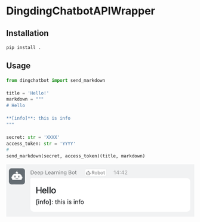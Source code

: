 # DingdingChatbotAPIWrapper

## Installation

```shell
pip install .
```

## Usage

```python
from dingchatbot import send_markdown

title = 'Hello!'
markdown = """
# Hello

**[info]**: this is info
"""

secret: str = 'XXXX'
access_token: str = 'YYYY'
#
send_markdown(secret, access_token)(title, markdown)
```

![example](assets/example.png)

